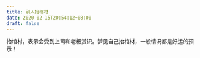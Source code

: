 ```yaml
---
title: 别人抬棺材
date: 2020-02-15T20:54:12+08:00
draft: false
---
```


抬棺材，表示会受到上司和老板赏识。梦见自己抬棺材，一般情况都是好运的预示！